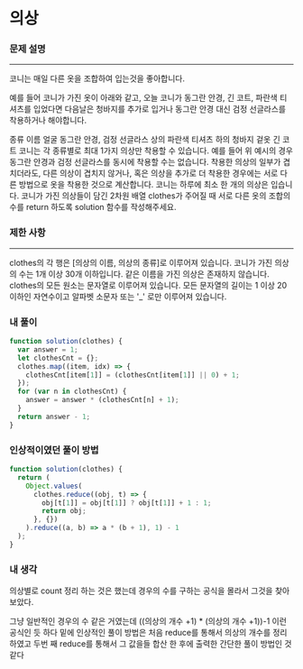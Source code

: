 # 의상

### 문제 설명

---

코니는 매일 다른 옷을 조합하여 입는것을 좋아합니다.

예를 들어 코니가 가진 옷이 아래와 같고, 오늘 코니가 동그란 안경, 긴 코트, 파란색 티셔츠를 입었다면 다음날은 청바지를 추가로 입거나 동그란 안경 대신 검정 선글라스를 착용하거나 해야합니다.

종류 이름
얼굴 동그란 안경, 검정 선글라스
상의 파란색 티셔츠
하의 청바지
겉옷 긴 코트
코니는 각 종류별로 최대 1가지 의상만 착용할 수 있습니다. 예를 들어 위 예시의 경우 동그란 안경과 검정 선글라스를 동시에 착용할 수는 없습니다.
착용한 의상의 일부가 겹치더라도, 다른 의상이 겹치지 않거나, 혹은 의상을 추가로 더 착용한 경우에는 서로 다른 방법으로 옷을 착용한 것으로 계산합니다.
코니는 하루에 최소 한 개의 의상은 입습니다.
코니가 가진 의상들이 담긴 2차원 배열 clothes가 주어질 때 서로 다른 옷의 조합의 수를 return 하도록 solution 함수를 작성해주세요.

### 제한 사항

---

clothes의 각 행은 [의상의 이름, 의상의 종류]로 이루어져 있습니다.
코니가 가진 의상의 수는 1개 이상 30개 이하입니다.
같은 이름을 가진 의상은 존재하지 않습니다.
clothes의 모든 원소는 문자열로 이루어져 있습니다.
모든 문자열의 길이는 1 이상 20 이하인 자연수이고 알파벳 소문자 또는 '\_' 로만 이루어져 있습니다.

### 내 풀이

```javascript
function solution(clothes) {
  var answer = 1;
  let clothesCnt = {};
  clothes.map((item, idx) => {
    clothesCnt[item[1]] = (clothesCnt[item[1]] || 0) + 1;
  });
  for (var n in clothesCnt) {
    answer = answer * (clothesCnt[n] + 1);
  }
  return answer - 1;
}
```

### 인상적이였던 풀이 방법

```javascript
function solution(clothes) {
  return (
    Object.values(
      clothes.reduce((obj, t) => {
        obj[t[1]] = obj[t[1]] ? obj[t[1]] + 1 : 1;
        return obj;
      }, {})
    ).reduce((a, b) => a * (b + 1), 1) - 1
  );
}
```

### 내 생각

의상별로 count 정리 하는 것은 했는데 경우의 수를 구하는 공식을 몰라서 그것을 찾아보았다.

그냥 일반적인 경우의 수 같은 거였는데 ((의상의 개수 +1) \* (의상의 개수 +1))-1 이런 공식인 듯 하다
밑에 인상적인 풀이 방법은 처음 reduce를 통해서 의상의 개수를 정리하였고 두번 째 reduce를 통해서 그 값을들 합산 한 후에 출력한 간단한 풀이 방법인 것 같다
